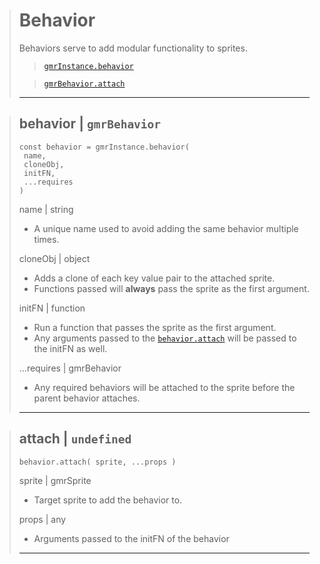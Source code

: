 > # Behavior
> Behaviors serve to add modular functionality to sprites.
>
> > [`gmrInstance.behavior`](#behavior--gmrbehavior)
>
> > [`gmrBehavior.attach`](#attach--undefined)
> ---

> ## behavior | `gmrBehavior`
> ```
> const behavior = gmrInstance.behavior(
>  name, 
>  cloneObj, 
>  initFN, 
>  ...requires 
> )
> ```
> name | string
> * A unique name used to avoid adding the same behavior multiple times.
>
> cloneObj | object
> * Adds a clone of each key value pair to the attached sprite.
> * Functions passed will **always** pass the sprite as the first argument.
>
> initFN | function
> * Run a function that passes the sprite as the first argument.
> * Any arguments passed to the [`behavior.attach`](#attach--undefined) will be passed to the initFN as well.
>
> ...requires | gmrBehavior
> * Any required behaviors will be attached to the sprite before the parent behavior attaches.
> ---

> ## attach | `undefined`
> ```
> behavior.attach( sprite, ...props )
> ```
> sprite | gmrSprite
> * Target sprite to add the behavior to.
>
> props | any
> * Arguments passed to the initFN of the behavior
> ---